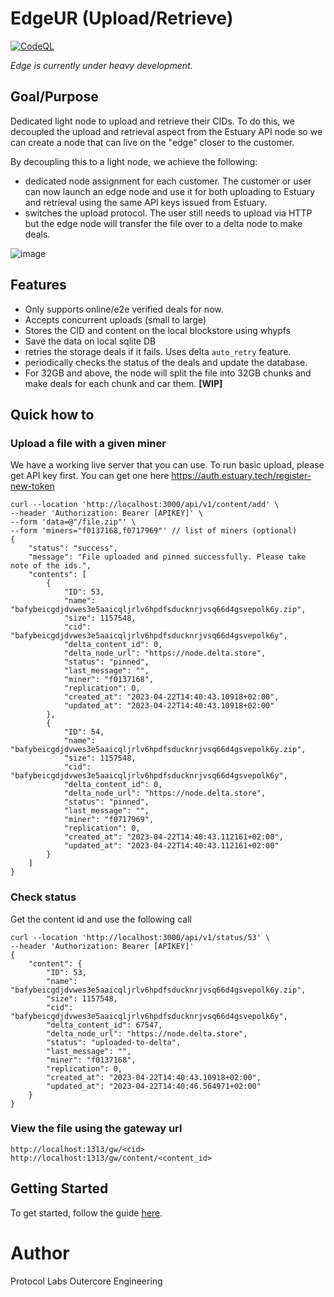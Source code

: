 # EdgeUR (Upload/Retrieve)

[![CodeQL](https://github.com/application-research/edge-ur/actions/workflows/codeql.yml/badge.svg)](https://github.com/application-research/edge-ur/actions/workflows/codeql.yml)

*Edge is currently under heavy development.*

## Goal/Purpose
Dedicated light node to upload and retrieve their CIDs. To do this, we decoupled the upload and retrieval aspect from the Estuary API node so we can create a node that can live on the "edge" closer to the customer.

By decoupling this to a light node, we achieve the following:
- dedicated node assignment for each customer. The customer or user can now launch an edge node and use it for both uploading to Estuary and retrieval using the same API keys issued from Estuary.
- switches the upload protocol. The user still needs to upload via HTTP but the edge node will transfer the file over to a delta node to make deals.

![image](https://user-images.githubusercontent.com/4479171/227985970-58bfead8-0906-4f2e-b7ae-b314508ee3e5.png)

## Features
- Only supports online/e2e verified deals for now.
- Accepts concurrent uploads (small to large)
- Stores the CID and content on the local blockstore using whypfs
- Save the data on local sqlite DB
- retries the storage deals if it fails. Uses delta `auto_retry` feature.
- periodically checks the status of the deals and update the database.
- For 32GB and above, the node will split the file into 32GB chunks and make deals for each chunk and car them. **[WIP]**

## Quick how to

### Upload a file with a given miner
We have a working live server that you can use. To run basic upload, please get API key first. You can get one here https://auth.estuary.tech/register-new-token

```
curl --location 'http://localhost:3000/api/v1/content/add' \
--header 'Authorization: Bearer [APIKEY]' \
--form 'data=@"/file.zip"' \
--form 'miners="f0137168,f0717969"' // list of miners (optional)
{
    "status": "success",
    "message": "File uploaded and pinned successfully. Please take note of the ids.",
    "contents": [
        {
            "ID": 53,
            "name": "bafybeicgdjdvwes3e5aaicqljrlv6hpdfsducknrjvsq66d4gsvepolk6y.zip",
            "size": 1157548,
            "cid": "bafybeicgdjdvwes3e5aaicqljrlv6hpdfsducknrjvsq66d4gsvepolk6y",
            "delta_content_id": 0,
            "delta_node_url": "https://node.delta.store",
            "status": "pinned",
            "last_message": "",
            "miner": "f0137168",
            "replication": 0,
            "created_at": "2023-04-22T14:40:43.10918+02:00",
            "updated_at": "2023-04-22T14:40:43.10918+02:00"
        },
        {
            "ID": 54,
            "name": "bafybeicgdjdvwes3e5aaicqljrlv6hpdfsducknrjvsq66d4gsvepolk6y.zip",
            "size": 1157548,
            "cid": "bafybeicgdjdvwes3e5aaicqljrlv6hpdfsducknrjvsq66d4gsvepolk6y",
            "delta_content_id": 0,
            "delta_node_url": "https://node.delta.store",
            "status": "pinned",
            "last_message": "",
            "miner": "f0717969",
            "replication": 0,
            "created_at": "2023-04-22T14:40:43.112161+02:00",
            "updated_at": "2023-04-22T14:40:43.112161+02:00"
        }
    ]
}
```

### Check status
Get the content id and use the following call
```
curl --location 'http://localhost:3000/api/v1/status/53' \
--header 'Authorization: Bearer [APIKEY]'
{
    "content": {
        "ID": 53,
        "name": "bafybeicgdjdvwes3e5aaicqljrlv6hpdfsducknrjvsq66d4gsvepolk6y.zip",
        "size": 1157548,
        "cid": "bafybeicgdjdvwes3e5aaicqljrlv6hpdfsducknrjvsq66d4gsvepolk6y",
        "delta_content_id": 67547,
        "delta_node_url": "https://node.delta.store",
        "status": "uploaded-to-delta",
        "last_message": "",
        "miner": "f0137168",
        "replication": 0,
        "created_at": "2023-04-22T14:40:43.10918+02:00",
        "updated_at": "2023-04-22T14:40:46.564971+02:00"
    }
}
```
### View the file using the gateway url
```
http://localhost:1313/gw/<cid>
http://localhost:1313/gw/content/<content_id>
```

## Getting Started
To get started, follow the guide [here](docs/README.md).

# Author
Protocol Labs Outercore Engineering
